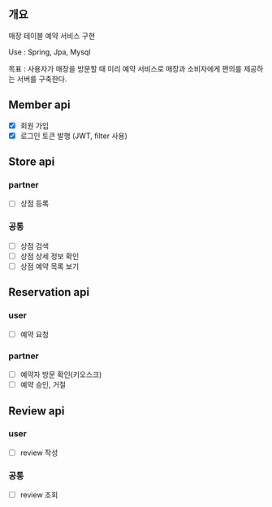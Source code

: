 ## 개요
매장 테이블 예약 서비스 구현

Use : Spring, Jpa, Mysql

목표 : 사용자가 매장을 방문할 때 미리 예약 서비스로 매장과 소비자에게 편의를 제공하는 서버를 구축한다.

## Member api
- [x] 회원 가입
- [x] 로그인 토큰 발행 (JWT, filter 사용)

## Store api
### partner
- [ ] 상점 등록
### 공통
- [ ] 상점 검색
- [ ] 상점 상세 정보 확인
- [ ] 상점 예약 목록 보기

## Reservation api
### user
- [ ] 예약 요청
### partner
- [ ] 예약자 방문 확인(키오스크)
- [ ] 예약 승인, 거절

## Review api
### user
- [ ] review 작성
### 공통
- [ ] review 조회
